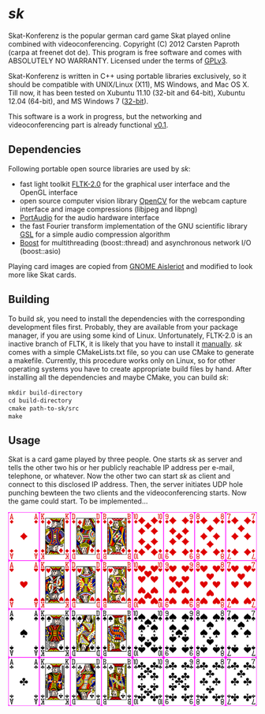 # *sk*

Skat-Konferenz is the popular german card game Skat played online combined with videoconferencing. Copyright (C) 2012 Carsten Paproth (carpa at freenet dot de).
This program is free software and comes with ABSOLUTELY NO WARRANTY. Licensed under the terms of [GPLv3](http://www.gnu.org/licenses/).

Skat-Konferenz is written in C++ using portable libraries exclusively, so it should be compatible with UNIX/Linux (X11), MS Windows, and Mac OS X. Till now,
it has been tested on Xubuntu 11.10 (32-bit and 64-bit), Xubuntu 12.04 (64-bit), and MS Windows 7 ([32-bit](https://github.com/cpaproth/sk/downloads)).

This software is a work in progress, but the networking and videoconferencing part is already functional [v0.1](https://github.com/cpaproth/sk/tags).


## Dependencies

Following portable open source libraries are used by *sk*:
* fast light toolkit [FLTK-2.0](http://www.fltk.org) for the graphical user interface and the OpenGL interface
* open source computer vision library [OpenCV](http://www.opencv.org) for the webcam capture interface and image compressions (libjpeg and libpng)
* [PortAudio](http://www.portaudio.com) for the audio hardware interface
* the fast Fourier transform implementation of the GNU scientific library [GSL](http://www.gnu.org/software/gsl/) for a simple audio compression algorithm
* [Boost](http://www.boost.org) for multithreading (boost::thread) and asynchronous network I/O (boost::asio)

Playing card images are copied from [GNOME Aisleriot](https://live.gnome.org/Aisleriot) and modified to look more like Skat cards.


## Building

To build *sk*, you need to install the dependencies with the corresponding development files first. Probably, they are available from your package manager, if you are using
some kind of Linux. Unfortunately, FLTK-2.0 is an inactive branch of FLTK, it is likely that you have to install it [manually](https://github.com/cpaproth/sk/downloads).
*sk* comes with a simple CMakeLists.txt file, so you can use CMake to generate a makefile. Currently, this procedure works only on Linux,
so for other operating systems you have to create appropriate build files by hand. After installing all the dependencies and maybe CMake, you can build *sk*:

    mkdir build-directory
    cd build-directory
    cmake path-to-sk/src
    make


## Usage

Skat is a card game played by three people. One starts *sk* as server and tells the other two his or her publicly reachable IP address per e-mail, telephone, or whatever.
Now the other two can start *sk* as client and connect to this disclosed IP address. Then, the server initiates UDP hole punching bewteen the two clients and the
videoconferencing starts. Now the game could start. To be implemented...

![playing cards](https://github.com/cpaproth/sk/raw/master/images/cards.png)
